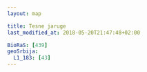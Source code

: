 ```yaml
---
layout: map

title: Tesne jaruge
last_modified_at: 2018-05-20T21:47:48+02:00

BioRaS: [439]
geoSrbija:
  L1_183: [43]
---
```

